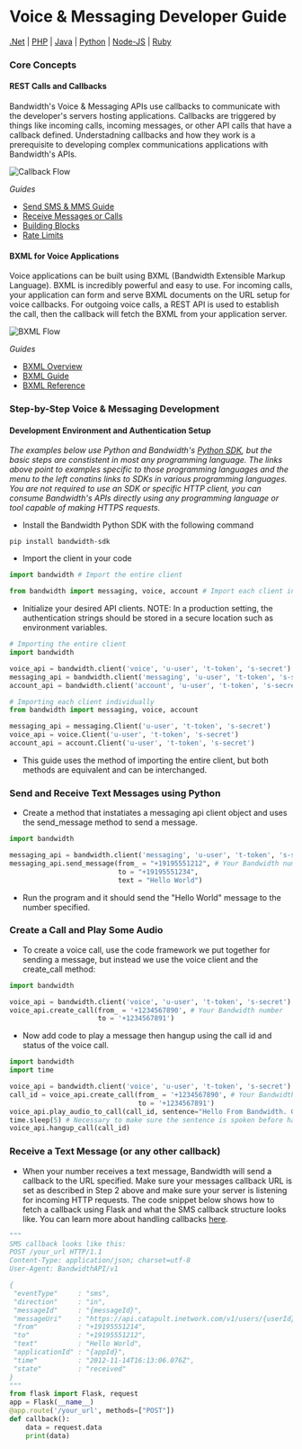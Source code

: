 # Voice & Messaging Developer Guide
[.Net](../getStartedProgGuide.html) | [PHP](../getStartedProgGuide-php.html) | [Java](../getStartedProgGuide-java.html) | [Python](../getStartedProgGuide-python.html) | [Node-JS](../getStartedProgGuide-nodejs.html) | [Ruby](../getStartedProgGuide-ruby.html) 


### Core Concepts
#### REST Calls and Callbacks
Bandwidth's Voice & Messaging APIs use callbacks to communicate with the developer's servers hosting applications.  Callbacks are triggered by things like incoming calls, incoming messages, or other API calls that have a callback defined.  Understadning callbacks and how they work is a prerequisite to developing complex communications applications with Bandwidth's APIs.

![Callback Flow](https://dev.bandwidth.com/ap-docs/apiCallbacks/images/callback-events1.png)

*Guides*
* [Send SMS & MMS Guide](https://dev.bandwidth.com/howto/sendSMSMMS.html)
* [Receive Messages or Calls](https://dev.bandwidth.com/howto/incomingCallandMessaging.html) 
* [Building Blocks](https://dev.bandwidth.com/howto/howto.html) 
* [Rate Limits](https://dev.bandwidth.com/ap-docs/rateLimits.html) 

#### BXML for Voice Applications
Voice applications can be built using BXML (Bandwidth Extensible Markup Language).  BXML is incredibly powerful and easy to use.  For incoming calls, your application can form and serve BXML documents on the URL setup for voice callbacks.  For outgoing voice calls, a REST API is used to establish the call, then the callback will fetch the BXML from your application server.

![BXML Flow](https://dev.bandwidth.com/ap-docs/bxml/BXMLCallFlow.png)

*Guides*
* [BXML Overview](https://dev.bandwidth.com/ap-docs/bxml/bxmlOverview.html)
* [BXML Guide](https://dev.bandwidth.com/ap-docs/bxml/bxmlConcepts.html)
* [BXML Reference](https://dev.bandwidth.com/ap-docs/bxml/bxml.html)

### Step-by-Step Voice & Messaging Development
#### Development Environment and Authentication Setup 

*_The examples below use Python and Bandwidth's [Python SDK](https://dev.bandwidth.com/clientLib/python.html), but the basic steps are constistent in most any programming language.  The links above point to examples specific to those programming languages and the menu to the left conatins links to SDKs in various programming languages.  You are not required to use an SDK or specific HTTP client, you can consume Bandwidth's APIs directly using any programming language or tool capable of making HTTPS requests._*

* Install the Bandwidth Python SDK with the following command

```
pip install bandwidth-sdk
```

* Import the client in your code

```python
import bandwidth # Import the entire client

from bandwidth import messaging, voice, account # Import each client individually
```

* Initialize your desired API clients.  NOTE: In a production setting, the authentication strings should be stored in a secure location such as environment variables.  

```python
# Importing the entire client
import bandwidth

voice_api = bandwidth.client('voice', 'u-user', 't-token', 's-secret')
messaging_api = bandwidth.client('messaging', 'u-user', 't-token', 's-secret')
account_api = bandwidth.client('account', 'u-user', 't-token', 's-secret')

# Importing each client individually
from bandwidth import messaging, voice, account

messaging_api = messaging.Client('u-user', 't-token', 's-secret')
voice_api = voice.Client('u-user', 't-token', 's-secret')
account_api = account.Client('u-user', 't-token', 's-secret')
```

* This guide uses the method of importing the entire client, but both methods are equivalent and can be interchanged.

### Send and Receive Text Messages using Python

* Create a method that instatiates a messaging api client object and uses the send_message method to send a message.

```python
import bandwidth

messaging_api = bandwidth.client('messaging', 'u-user', 't-token', 's-secret')
messaging_api.send_message(from_ = "+19195551212", # Your Bandwidth number
                           to = "+19195551234",
                           text = "Hello World")
```

* Run the program and it should send the "Hello World" message to the number specified.

### Create a Call and Play Some Audio

* To create a voice call, use the code framework we put together for sending a message, but instead we use the voice client and the create_call method:

```python
import bandwidth

voice_api = bandwidth.client('voice', 'u-user', 't-token', 's-secret')
voice_api.create_call(from_ = '+1234567890', # Your Bandwidth number
                      to = '+1234567891')
```

* Now add code to play a message then hangup using the call id and status of the voice call.

```python
import bandwidth
import time

voice_api = bandwidth.client('voice', 'u-user', 't-token', 's-secret')
call_id = voice_api.create_call(from_ = '+1234567890', # Your Bandwidth number
                                to = '+1234567891')
voice_api.play_audio_to_call(call_id, sentence="Hello From Bandwidth. Goodbye.")
time.sleep(5) # Necessary to make sure the sentence is spoken before hanging up
voice_api.hangup_call(call_id)
```

### Receive a Text Message (or any other callback)

* When your number receives a text message, Bandwidth will send a callback to the URL specified.  Make sure your messages callback URL is set as described in Step 2 above and make sure your server is listening for incoming HTTP requests.  The code snippet below shows how to fetch a callback using Flask and what the SMS callback structure looks like.  You can learn more about handling callbacks [here](https://dev.bandwidth.com/ap-docs/apiCallbacks/callbacks.html).

```python
"""
SMS callback looks like this:
POST /your_url HTTP/1.1
Content-Type: application/json; charset=utf-8
User-Agent: BandwidthAPI/v1

{
 "eventType"     : "sms",
 "direction"     : "in",
 "messageId"     : "{messageId}",
 "messageUri"    : "https://api.catapult.inetwork.com/v1/users/{userId}/messages/{messageId}",
 "from"          : "+19195551214",
 "to"            : "+19195551212",
 "text"          : "Hello World",
 "applicationId" : "{appId}",
 "time"          : "2012-11-14T16:13:06.076Z",
 "state"         : "received"
}
"""
from flask import Flask, request
app = Flask(__name__)
@app.route('/your_url', methods=["POST"])
def callback():
    data = request.data
    print(data)
```
